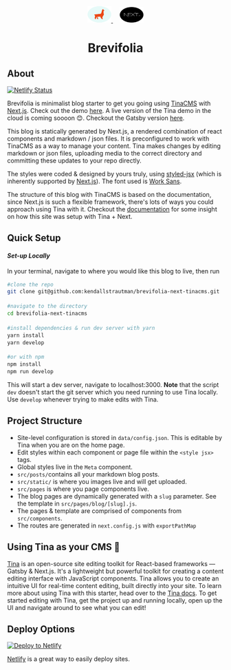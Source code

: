 <p align="center">
  <a style="padding-right: 16px;" href="https://tinacms.org">
    <img src="src/public/static/logos/Logo_Ellipse.svg" width="55" height="38">
  </a>
  <a href="https://www.nextjs.org/">
    <img src="src/public/static/logos/next-js.svg" width="55" height="36">
  </a>
</p>
<h1 align="center">
  Brevifolia
</h1>

## About

[![Netlify Status](https://api.netlify.com/api/v1/badges/314f6fb1-b4a6-484a-ad3d-c26663a63bca/deploy-status)](https://app.netlify.com/sites/brevifolia-next-tinacms/deploys)

Brevifolia is minimalist blog starter to get you going using [TinaCMS](https://tinacms.org) with [Next.js](https://nextjs.org/). Check out the demo [here](https://brevifolia-next-tinacms.netlify.com). A live version of the Tina demo in the cloud is coming soooon 😊. Checkout the Gatsby version [here](https://github.com/kendallstrautman/brevifolia-gatsby-tinacms). 

This blog is statically generated by Next.js, a rendered combination of react components and markdown / json files. It is preconfigured to work with TinaCMS as a way to manage your content. Tina makes changes by editing markdown or json files, uploading media to the correct directory and committing these updates to your repo directly.

The styles were coded & designed by yours truly, using [styled-jsx](https://github.com/zeit/styled-jsx) (which is inherently supported by [Next.js](https://nextjs.org/docs#built-in-css-support)). The font used is [Work Sans](https://fonts.google.com/specimen/Work+Sans). 

The structure of this blog with TinaCMS is based on the documentation, since Next.js is such a flexible framework, there's lots of ways you could approach using Tina with it. Checkout the [documentation](https://tinacms.org/docs/nextjs/overview) for some insight on how this site was setup with Tina + Next.

##  Quick Setup

#### *Set-up Locally*
In your terminal, navigate to where you would like this blog to live, then run 
```bash
#clone the repo
git clone git@github.com:kendallstrautman/brevifolia-next-tinacms.git

#navigate to the directory
cd brevifolia-next-tinacms

#install dependencies & run dev server with yarn 
yarn install
yarn develop

#or with npm 
npm install
npm run develop
```
This will start a dev server, navigate to localhost:3000. **Note** that the script `dev` doesn't start the git server which you need running to use Tina locally. Use `develop` whenever trying to make edits with Tina. 

## Project Structure 

- Site-level configuration is stored in `data/config.json`. This is editable by Tina when you are on the home page.
- Edit styles within each component or page file within the `<style jsx>` tags. 
- Global styles live in the `Meta` component. 
- `src/posts/`contains all your markdown blog posts.
- `src/static/` is where you images live and will get uploaded.
- `src/pages` is where you page components live. 
- The blog pages are dynamically generated with a `slug` parameter. See the template in `src/pages/blog/[slug].js`. 
- The pages & template are comprised of components from `src/components`.
- The routes are generated in `next.config.js` with `exportPathMap`

## Using Tina as your CMS 🦙

[Tina](https://tinacms.org) is an open-source site editing toolkit for React-based frameworks — Gatsby & Next.js. It's a lightweight but powerful toolkit for creating a content editing interface with JavaScript components. Tina allows you to create an intuitive UI for real-time content editing, built directly into your site. To learn more about using Tina with this starter, head over to the [Tina docs](https://tinacms.org/docs/getting-started/introduction). To get started editing with Tina, get the project up and running locally, open up the UI and navigate around to see what you can edit!

## Deploy Options

[![Deploy to Netlify](https://www.netlify.com/img/deploy/button.svg)](https://app.netlify.com/start/deploy?repository=https://github.com/kendallstrautman/brevifolia-next-tinacms)

[Netlify](https://www.netlify.com/blog/2016/09/29/a-step-by-step-guide-deploying-on-netlify/) is a great way to easily deploy sites. 
